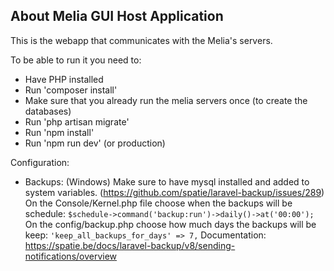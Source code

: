 ## About Melia GUI Host Application

This is the webapp that communicates with the Melia's servers.

To be able to run it you need to:

- Have PHP installed
- Run 'composer install'
- Make sure that you already run the melia servers once (to create the databases)
- Run 'php artisan migrate'
- Run 'npm install'
- Run 'npm run dev' (or production)

Configuration:

- Backups:
    (Windows) Make sure to have mysql installed and added to system variables. (https://github.com/spatie/laravel-backup/issues/289)
    On the Console/Kernel.php file choose when the backups will be schedule:
    `$schedule->command('backup:run')->daily()->at('00:00');`
    On the config/backup.php choose how much days the backups will be keep:
    `'keep_all_backups_for_days' => 7,`
    Documentation:
    https://spatie.be/docs/laravel-backup/v8/sending-notifications/overview
